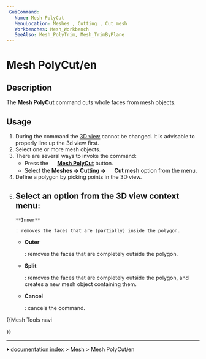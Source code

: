 ```yaml
---
 GuiCommand:
   Name: Mesh PolyCut
   MenuLocation: Meshes , Cutting , Cut mesh
   Workbenches: Mesh_Workbench
   SeeAlso: Mesh_PolyTrim, Mesh_TrimByPlane
---
```


# Mesh PolyCut/en

## Description

The **Mesh PolyCut** command cuts whole faces from mesh objects.

## Usage

1.  During the command the [3D view](3D_view.md) cannot be changed. It is advisable to properly line up the 3d view first.
2.  Select one or more mesh objects.
3.  There are several ways to invoke the command:
    -   Press the **<img src="images/Mesh_PolyCut.svg" width=16px> [Mesh PolyCut](Mesh_PolyCut.md)** button.
    -   Select the **Meshes → Cutting → <img src="images/Mesh_PolyCut.svg" width=16px> Cut mesh** option from the menu.
4.  Define a polygon by picking points in the 3D view.
5.  Select an option from the 3D view context menu:
    -   
        **Inner**
        
        : removes the faces that are (partially) inside the polygon.

    -   
        **Outer**
        
        : removes the faces that are completely outside the polygon.

    -   
        **Split**
        
        : removes the faces that are completely outside the polygon, and creates a new mesh object containing them.

    -   
        **Cancel**
        
        : cancels the command.





{{Mesh Tools navi

}}



---
⏵ [documentation index](../README.md) > [Mesh](Mesh_Workbench.md) > Mesh PolyCut/en
